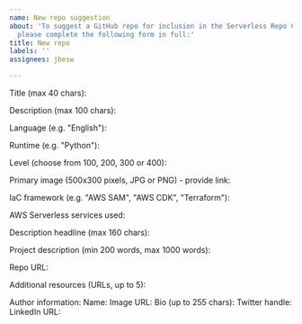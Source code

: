 ```yaml
---
name: New repo suggestion
about: 'To suggest a GitHub repo for inclusion in the Serverless Repo Collection,
  please complete the following form in full:'
title: New repo
labels: ''
assignees: jbesw

---
```


Title (max 40 chars):

Description (max 100 chars):

Language (e.g. "English"):

Runtime (e.g. "Python"):

Level (choose from 100, 200, 300 or 400):

Primary image (500x300 pixels, JPG or PNG) - provide link:

IaC framework (e.g. "AWS SAM", "AWS CDK", "Terraform"):

AWS Serverless services used:

Description headline (max 160 chars):

Project description (min 200 words, max 1000 words):

Repo URL:

Additional resources (URLs, up to 5):

Author information:
Name:
Image URL:
Bio (up to 255 chars):
Twitter handle:
LinkedIn URL:
